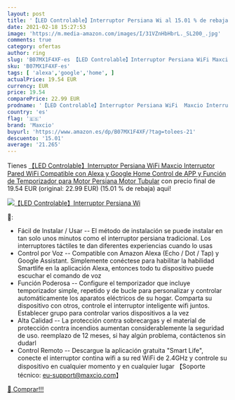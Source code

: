 ```yaml
---
layout: post
title: '【LED Controlable】Interruptor Persiana Wi al 15.01 % de rebaja'
date: 2021-02-18 15:27:53
image: 'https://m.media-amazon.com/images/I/31VZnHbHbrL._SL200_.jpg'
comments: true
category: ofertas
author: ring
slug: 'B07MX1F4XF-es 【LED Controlable】Interruptor Persiana WiFi Maxcio...'
sku: 'B07MX1F4XF-es'
tags: [ 'alexa','google','home', ]
actualPrice: 19.54 EUR
currency: EUR
price: 19.54
comparePrice: 22.99 EUR
prodname: '【LED Controlable】Interruptor Persiana WiFi  Maxcio Interruptor Pared WiFi Compatible con Alexa y Google Home  Control de APP y Función de Temporizador  para Motor Persiana  Motor Tubular'
country: 'es'
flag: '🇪🇸'
brand: 'Maxcio'
buyurl: 'https://www.amazon.es/dp/B07MX1F4XF/?tag=tolees-21'
descuento: '15.01'
average: '21.265'
---
```


Tienes [【LED Controlable】Interruptor Persiana WiFi  Maxcio Interruptor Pared WiFi Compatible con Alexa y Google Home  Control de APP y Función de Temporizador  para Motor Persiana  Motor Tubular](https://www.amazon.es/dp/B07MX1F4XF/?tag=tolees-21) con precio final de  19.54 EUR (original: 22.99 EUR) (15.01 %  de rebaja) aqui!

[![【LED Controlable】Interruptor Persiana Wi](https://m.media-amazon.com/images/I/31VZnHbHbrL._SL200_.jpg)](https://www.amazon.es/dp/B07MX1F4XF/?tag=tolees-21)

🔎:

- Fácil de Instalar / Usar -- El método de instalación se puede instalar en tan solo unos minutos como el interruptor persiana tradicional. Los interruptores táctiles te dan diferentes experiencias cuando lo usas
- Control por Voz -- Compatible con Amazon Alexa (Echo / Dot / Tap) y Google Assistant. Simplemente conéctese para habilitar la habilidad Smartlife en la aplicación Alexa, entonces todo tu dispositivo puede escuchar el comando de voz
- Función Poderosa -- Configure el temporizador que incluye temporizador simple, repetido y de bucle para personalizar y controlar automáticamente los aparatos eléctricos de su hogar. Comparta su dispositivo con otros, controle el interruptor inteligente wifi juntos. Establecer grupo para controlar varios dispositivos a la vez
- Alta Calidad -- La protección contra sobrecargas y el material de protección contra incendios aumentan considerablemente la seguridad de uso. reemplazo de 12 meses, si hay algún problema, contáctenos sin dudarl
- Control Remoto -- Descargue la aplicación gratuita "Smart Life", conecte el interruptor contina wifi a su red WiFi de 2.4GHz y controle su dispositivo en cualquier momento y en cualquier lugar 【Soporte técnico: eu-support@maxcio.com】

[🛒 Comprar!!!](https://www.amazon.es/dp/B07MX1F4XF/?tag=tolees-21)
